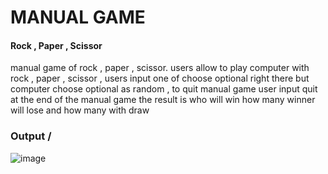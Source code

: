 <h1>MANUAL GAME </h1>
<h4>Rock , Paper , Scissor </h4>
<p>manual game of rock , paper , scissor.  users allow to play computer with rock , paper , scissor , users input one of choose optional right there but computer choose optional as random , to quit manual game user input quit at the end of the manual game the result is    who will win how many winner will lose and how many with draw</p>

<h3>Output / </h3>

![image](https://github.com/Miirshe/manual-game/assets/126691024/f1f60ecc-b11a-4418-8d75-e273de125f27)


